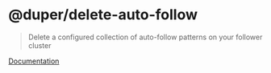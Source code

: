 # @duper/delete-auto-follow

> Delete a configured collection of auto-follow patterns on your follower cluster

[Documentation](https://duper.github.io/commands/delete-auto-follow/)
